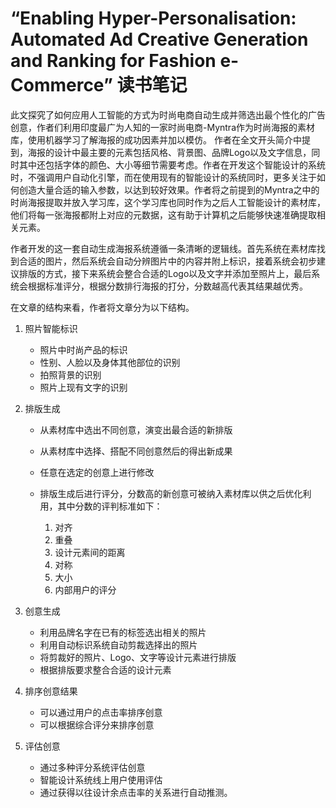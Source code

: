# “Enabling Hyper-Personalisation: Automated Ad Creative Generation and Ranking for Fashion e-Commerce” 读书笔记

此文探究了如何应用人工智能的方式为时尚电商自动生成并筛选出最个性化的广告创意，作者们利用印度最广为人知的一家时尚电商-Myntra作为时尚海报的素材库，使用机器学习了解海报的成功因素并加以模仿。
作者在全文开头简介中提到，海报的设计中最主要的元素包括风格、背景图、品牌Logo以及文字信息，同时其中还包括字体的颜色、大小等细节需要考虑。作者在开发这个智能设计的系统时，不强调用户自动化引擎，而在使用现有的智能设计的系统同时，更多关注于如何创造大量合适的输入参数，以达到较好效果。作者将之前提到的Myntra之中的时尚海报提取并放入学习库，这个学习库也同时作为之后人工智能设计的素材库，他们将每一张海报都附上对应的元数据，这有助于计算机之后能够快速准确提取相关元素。

作者开发的这一套自动生成海报系统遵循一条清晰的逻辑线。首先系统在素材库找到合适的图片，然后系统会自动分辨图片中的内容并附上标识，接着系统会初步建议排版的方式，接下来系统会整合合适的Logo以及文字并添加至照片上，最后系统会根据标准评分，根据分数排行海报的打分，分数越高代表其结果越优秀。

在文章的结构来看，作者将文章分为以下结构。

1. 照片智能标识
    - 照片中时尚产品的标识
    - 性别、人脸以及身体其他部位的识别
    - 拍照背景的识别
    - 照片上现有文字的识别
    
2.	排版生成
    + 从素材库中选出不同创意，演变出最合适的新排版
    + 从素材库中选择、搭配不同创意然后的得出新成果
    + 任意在选定的创意上进行修改
    + 排版生成后进行评分，分数高的新创意可被纳入素材库以供之后优化利用，其中分数的评判标准如下：
        
        1. 对齐
        2. 重叠
        3. 设计元素间的距离
        4. 对称
        5. 大小
        6. 内部用户的评分
        
3. 创意生成
    - 利用品牌名字在已有的标签选出相关的照片
    - 利用自动标识系统自动剪裁选择出的照片
    - 将剪裁好的照片、Logo、文字等设计元素进行排版
    - 根据排版要求整合合适的设计元素

4. 排序创意结果
    - 可以通过用户的点击率排序创意
    - 可以根据综合评分来排序创意

5. 评估创意
    - 通过多种评分系统评估创意
    - 智能设计系统线上用户使用评估
    - 通过获得以往设计余点击率的关系进行自动推测。

